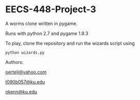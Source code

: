 # EECS-448-Project-3

A worms clone written in pygame.

Runs with python 2.7 and pygame 1.9.3

To play, clone the repository and run the wizards script using

<code>python wizards.py</code>

Authors:

oertelj@yahoo.com

t090b057@ku.edu

nkenn@ku.edu
